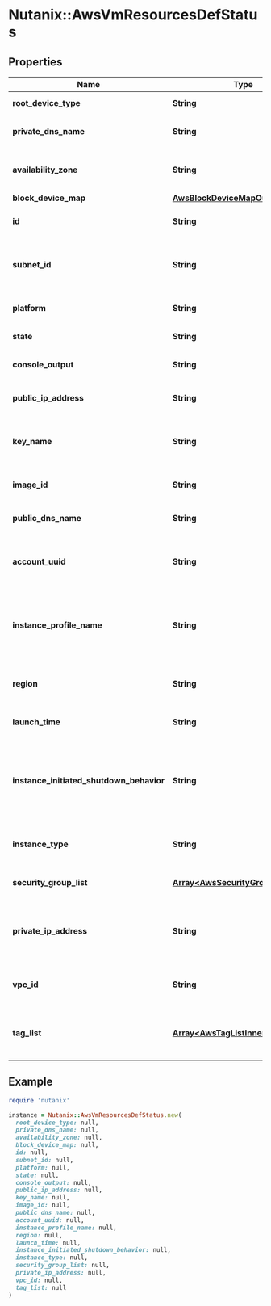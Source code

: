# Nutanix::AwsVmResourcesDefStatus

## Properties

| Name | Type | Description | Notes |
| ---- | ---- | ----------- | ----- |
| **root_device_type** | **String** | The root device type | [optional] |
| **private_dns_name** | **String** | The private DNS name of the instance. | [optional] |
| **availability_zone** | **String** | The zone on which the instance is created | [optional] |
| **block_device_map** | [**AwsBlockDeviceMapOutputStatus**](AwsBlockDeviceMapOutputStatus.md) |  | [optional] |
| **id** | **String** | The AWS ID of the instance. | [optional] |
| **subnet_id** | **String** | The subnet within the VPC the instance belongs to. | [optional] |
| **platform** | **String** | Platform of the instance e.g. Windows | [optional] |
| **state** | **String** | Instance&#39;s current state. | [optional] |
| **console_output** | **String** | Console output of the instance | [optional] |
| **public_ip_address** | **String** | The public IP of the instance | [optional] |
| **key_name** | **String** | The name of the key pair used to launch the instance | [optional] |
| **image_id** | **String** | The AWS ID of the AMI on the instance. | [optional] |
| **public_dns_name** | **String** | The public DNS name of the instance. | [optional] |
| **account_uuid** | **String** | The AWS account to which the instance belongs. | [optional] |
| **instance_profile_name** | **String** | The name of the IAM Instance Profile (IIP) associated with the instance.  | [optional] |
| **region** | **String** | The region to which the instance belongs. | [optional] |
| **launch_time** | **String** | The time the instance was launched | [optional] |
| **instance_initiated_shutdown_behavior** | **String** | Specifies whether the instance stops or terminates on instance-initiated shutdown.  | [optional] |
| **instance_type** | **String** | The type of instance e.g.&#39;t1.micro&#39;, &#39;m1.small&#39; | [optional] |
| **security_group_list** | [**Array&lt;AwsSecurityGroupListInner&gt;**](AwsSecurityGroupListInner.md) | List of AWS security group IDs. | [optional] |
| **private_ip_address** | **String** | The specific available IP from the subnet assigned to the instance.  | [optional] |
| **vpc_id** | **String** | The VPC AWS ID, if running in VPC. | [optional] |
| **tag_list** | [**Array&lt;AwsTagListInner&gt;**](AwsTagListInner.md) | The AWS Tags associated with any AWS resource | [optional] |

## Example

```ruby
require 'nutanix'

instance = Nutanix::AwsVmResourcesDefStatus.new(
  root_device_type: null,
  private_dns_name: null,
  availability_zone: null,
  block_device_map: null,
  id: null,
  subnet_id: null,
  platform: null,
  state: null,
  console_output: null,
  public_ip_address: null,
  key_name: null,
  image_id: null,
  public_dns_name: null,
  account_uuid: null,
  instance_profile_name: null,
  region: null,
  launch_time: null,
  instance_initiated_shutdown_behavior: null,
  instance_type: null,
  security_group_list: null,
  private_ip_address: null,
  vpc_id: null,
  tag_list: null
)
```

